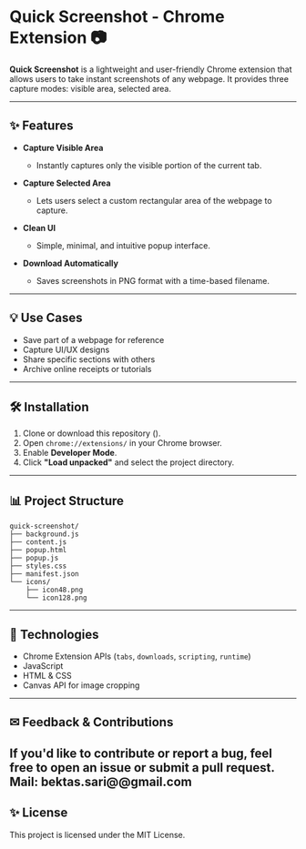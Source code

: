 # Quick Screenshot - Chrome Extension 📷

**Quick Screenshot** is a lightweight and user-friendly Chrome extension that allows users to take instant screenshots of any webpage. It provides three capture modes: visible area, selected area.

---

## ✨ Features

- **Capture Visible Area**
  - Instantly captures only the visible portion of the current tab.

- **Capture Selected Area**
  - Lets users select a custom rectangular area of the webpage to capture.

- **Clean UI**
  - Simple, minimal, and intuitive popup interface.

- **Download Automatically**
  - Saves screenshots in PNG format with a time-based filename.

---

## 💡 Use Cases
- Save part of a webpage for reference
- Capture UI/UX designs
- Share specific sections with others
- Archive online receipts or tutorials

---

## 🛠️ Installation

1. Clone or download this repository ().
2. Open `chrome://extensions/` in your Chrome browser.
3. Enable **Developer Mode**.
4. Click **"Load unpacked"** and select the project directory.

---

## 📊 Project Structure

```
quick-screenshot/
├── background.js
├── content.js
├── popup.html
├── popup.js
├── styles.css
├── manifest.json
└── icons/
    ├── icon48.png
    └── icon128.png
```

---

## 🔧 Technologies
- Chrome Extension APIs (`tabs`, `downloads`, `scripting`, `runtime`)
- JavaScript
- HTML & CSS
- Canvas API for image cropping

---

## ✉ Feedback & Contributions
If you'd like to contribute or report a bug, feel free to open an issue or submit a pull request.
Mail: bektas.sari@@gmail.com
---

## ✨ License
This project is licensed under the MIT License.
